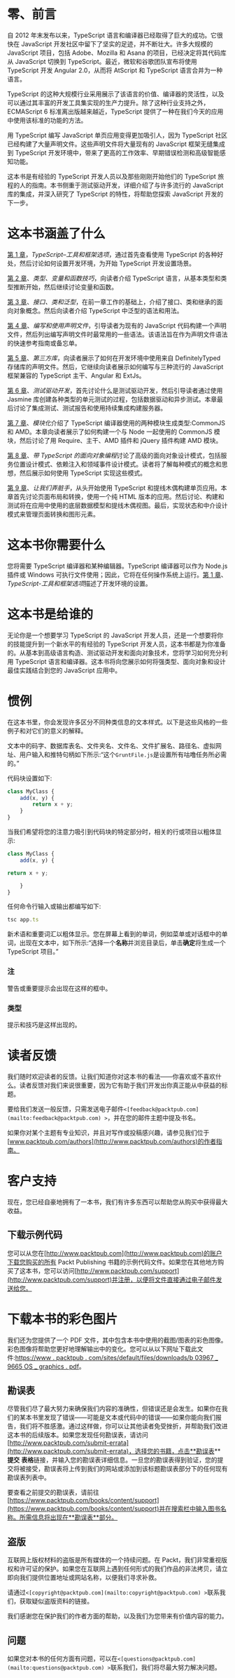 # 零、前言

自 2012 年末发布以来，TypeScript 语言和编译器已经取得了巨大的成功。它很快在 JavaScript 开发社区中留下了坚实的足迹，并不断壮大。许多大规模的 JavaScript 项目，包括 Adobe、Mozilla 和 Asana 的项目，已经决定将其代码库从 JavaScript 切换到 TypeScript。最近，微软和谷歌团队宣布将使用 TypeScript 开发 Angular 2.0，从而将 AtScript 和 TypeScript 语言合并为一种语言。

TypeScript 的这种大规模行业采用展示了该语言的价值、编译器的灵活性，以及可以通过其丰富的开发工具集实现的生产力提升。除了这种行业支持之外，ECMAScript 6 标准离出版越来越近，TypeScript 提供了一种在我们今天的应用中使用该标准的功能的方法。

用 TypeScript 编写 JavaScript 单页应用变得更加吸引人，因为 TypeScript 社区已经构建了大量声明文件。这些声明文件将大量现有的 JavaScript 框架无缝集成到 TypeScript 开发环境中，带来了更高的工作效率、早期错误检测和高级智能感知功能。

这本书是有经验的 TypeScript 开发人员以及那些刚刚开始他们的 TypeScript 旅程的人的指南。本书侧重于测试驱动开发，详细介绍了与许多流行的 JavaScript 库的集成，并深入研究了 TypeScript 的特性，将帮助您探索 JavaScript 开发的下一步。

# 这本书涵盖了什么

[第 1 章](1.html#ch01 "Chapter 1. TypeScript – Tools and Framework Options")，*TypeScript–工具和框架选项*，通过首先查看使用 TypeScript 的各种好处，然后讨论如何设置开发环境，为开始 TypeScript 开发设置场景。

[第 2 章](2.html#ch02 "Chapter 2. Types, Variables and Function Techniques")、*类型、变量和函数技巧*，向读者介绍 TypeScript 语言，从基本类型和类型推断开始，然后继续讨论变量和函数。

[第 3 章](3.html#page "Chapter 3. Interfaces, Classes and Generics")、*接口、类和泛型*，在前一章工作的基础上，介绍了接口、类和继承的面向对象概念。然后向读者介绍 TypeScript 中泛型的语法和用法。

[第 4 章](4.html#page "Chapter 4. Writing and Using Declaration Files")、*编写和使用声明文件*，引导读者为现有的 JavaScript 代码构建一个声明文件，然后列出编写声明文件时最常用的一些语法。该语法旨在作为声明文件语法的快速参考指南或备忘单。

[第 5 章](5.html#page "Chapter 5. Third Party Libraries")、*第三方库*，向读者展示了如何在开发环境中使用来自 DefinitelyTyped 存储库的声明文件。然后，它继续向读者展示如何编写与三种流行的 JavaScript 框架兼容的 TypeScript 主干、Angular 和 ExtJs。

[第 6 章](6.html#page "Chapter 6. Test Driven Development")、*测试驱动开发*，首先讨论什么是测试驱动开发，然后引导读者通过使用 Jasmine 库创建各种类型的单元测试的过程，包括数据驱动和异步测试。本章最后讨论了集成测试、测试报告和使用持续集成构建服务器。

[第 7 章](7.html#ch07 "Chapter 7. Modularization")、*模块化*介绍了 TypeScript 编译器使用的两种模块生成类型:CommonJS 和 AMD。本章向读者展示了如何构建一个与 Node 一起使用的 CommonJS 模块，然后讨论了用 Require、主干、AMD 插件和 jQuery 插件构建 AMD 模块。

[第 8 章](8.html#page "Chapter 8. Object-oriented Programming with TypeScript")、*带 TypeScript 的面向对象编程*讨论了高级的面向对象设计模式，包括服务位置设计模式、依赖注入和领域事件设计模式。读者将了解每种模式的概念和思想，然后展示如何使用 TypeScript 实现这些模式。

[第 9 章](9.html#page "Chapter 9. Let's Get Our Hands Dirty")、*让我们弄脏手*，从头开始使用 TypeScript 和提线木偶构建单页应用。本章首先讨论页面布局和转换，使用一个纯 HTML 版本的应用。然后讨论、构建和测试将在应用中使用的底层数据模型和提线木偶视图。最后，实现状态和中介设计模式来管理页面转换和图形元素。

# 这本书你需要什么

您将需要 TypeScript 编译器和某种编辑器。TypeScript 编译器可以作为 Node.js 插件或 Windows 可执行文件使用；因此，它将在任何操作系统上运行。[第 1 章](1.html#ch01 "Chapter 1. TypeScript – Tools and Framework Options")、*TypeScript-工具和框架选项*描述了开发环境的设置。

# 这本书是给谁的

无论你是一个想要学习 TypeScript 的 JavaScript 开发人员，还是一个想要将你的技能提升到一个新水平的有经验的 TypeScript 开发人员，这本书都是为你准备的。从基本到高级语言构造、测试驱动开发和面向对象技术，您将学习如何充分利用 TypeScript 语言和编译器。这本书将向您展示如何将强类型、面向对象和设计最佳实践结合到您的 JavaScript 应用中。

# 惯例

在这本书里，你会发现许多区分不同种类信息的文本样式。以下是这些风格的一些例子和对它们的意义的解释。

文本中的码字、数据库表名、文件夹名、文件名、文件扩展名、路径名、虚拟网址、用户输入和推特句柄如下所示:“这个`GruntFile.js`是设置所有咕噜任务所必需的。”

代码块设置如下:

```js
class MyClass {
    add(x, y) {
        return x + y;
    }
}
```

当我们希望将您的注意力吸引到代码块的特定部分时，相关的行或项目以粗体显示:

```js
class MyClass {
    add(x, y) {

return x + y;

    }
}
```

任何命令行输入或输出都编写如下:

```js
tsc app.ts

```

新术语和重要词汇以粗体显示。您在屏幕上看到的单词，例如菜单或对话框中的单词，出现在文本中，如下所示:“选择一个**名称**并浏览目录后，单击**确定**将生成一个 TypeScript 项目。”

### 注

警告或重要提示会出现在这样的框中。

### 类型

提示和技巧是这样出现的。

# 读者反馈

我们随时欢迎读者的反馈。让我们知道你对这本书的看法——你喜欢或不喜欢什么。读者反馈对我们来说很重要，因为它有助于我们开发出你真正能从中获益的标题。

要给我们发送一般反馈，只需发送电子邮件`<[feedback@packtpub.com](mailto:feedback@packtpub.com) >`，并在您的邮件主题中提及书名。

如果你对某个主题有专业知识，并且对写作或投稿感兴趣，请参见我们位于[www.packtpub.com/authors](http://www.packtpub.com/authors)的作者指南。

# 客户支持

现在，您已经自豪地拥有了一本书，我们有许多东西可以帮助您从购买中获得最大收益。

## 下载示例代码

您可以从您在[http://www.packtpub.com](http://www.packtpub.com)的账户下载您购买的所有 Packt Publishing 书籍的示例代码文件。如果您在其他地方购买了这本书，您可以访问[http://www.packtpub.com/support](http://www.packtpub.com/support)并注册，以便将文件直接通过电子邮件发送给您。

# 下载本书的彩色图片

我们还为您提供了一个 PDF 文件，其中包含本书中使用的截图/图表的彩色图像。彩色图像将帮助您更好地理解输出中的变化。您可以从以下网址下载此文件:[https://www . packtpub . com/sites/default/files/downloads/b 03967 _ 9665 OS _ graphics . pdf](https://www.packtpub.com/sites/default/files/downloads/B03967_9665OS_Graphics.pdf)。

## 勘误表

尽管我们尽了最大努力来确保我们内容的准确性，但错误还是会发生。如果你在我们的某本书里发现了错误——可能是文本或代码中的错误——如果你能向我们报告，我们将不胜感激。通过这样做，你可以让其他读者免受挫折，并帮助我们改进这本书的后续版本。如果您发现任何勘误表，请访问[http://www.packtpub.com/submit-errata](http://www.packtpub.com/submit-errata)，选择您的书籍，点击**勘误表** **提交** **表格**链接，并输入您的勘误表详细信息。一旦您的勘误表得到验证，您的提交将被接受，勘误表将上传到我们的网站或添加到该标题勘误表部分下的任何现有勘误表列表中。

要查看之前提交的勘误表，请前往[https://www.packtpub.com/books/content/support](https://www.packtpub.com/books/content/support)并在搜索栏中输入图书名称。所需信息将出现在**勘误表**部分。

## 盗版

互联网上版权材料的盗版是所有媒体的一个持续问题。在 Packt，我们非常重视版权和许可证的保护。如果您在互联网上遇到任何形式的我们作品的非法拷贝，请立即向我们提供位置地址或网站名称，以便我们寻求补救。

请通过`<[copyright@packtpub.com](mailto:copyright@packtpub.com) >`联系我们，获取疑似盗版资料的链接。

我们感谢您在保护我们的作者方面的帮助，以及我们为您带来有价值内容的能力。

## 问题

如果您对本书的任何方面有问题，可以在`<[questions@packtpub.com](mailto:questions@packtpub.com) >`联系我们，我们将尽最大努力解决问题。